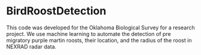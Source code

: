 # BirdRoostDetection
This code was developed for the Oklahoma Biological Survey for a research project. We use machine learning to automate the detection of pre migratory purple martin roosts, their location, and the radius of the roost in NEXRAD radar data.
